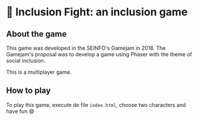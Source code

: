 # 🥊 Inclusion Fight: an inclusion game

## About the game
This game was developed in the SEINFO's Gamejam in 2018. The Gamejam's proposal was to develop a game using Phaser with the theme of social inclusion.

This is a multiplayer game.

## How to play
To play this game, execute de file `index.html`, choose two characters and have fun 😄
